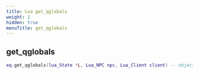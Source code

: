 ```yaml
---
title: Lua get_qglobals
weight: 1
hidden: true
menuTitle: get_qglobals
---
```

## get_qglobals
```lua
eq.get_qglobals(lua_State *L, Lua_NPC npc, Lua_Client client) -- object
```